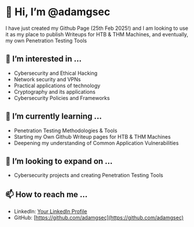 # 👋 Hi, I’m @adamgsec

I have just created my Github Page (25th Feb 2025!) and I am looking to use it as my place to publish Writeups for HTB & THM Machines, and eventually, my own Penetration Testing Tools

## 👀 I’m interested in ...
- Cybersecurity and Ethical Hacking
- Network security and VPNs
- Practical applications of technology
- Cryptography and its applications
- Cybersecurity Policies and Frameworks

## 🌱 I’m currently learning ...
- Penetration Testing Methodologies & Tools
- Starting my Own Github Writeup pages for HTB & THM Machines
- Deepening my understanding of Common Application Vulnerabilities

## 💞️ I’m looking to expand on ...
- Cybersecurity projects and creating Penetration Testing Tools

## 📫 How to reach me ...
- LinkedIn: [Your LinkedIn Profile](https://www.linkedin.com/in/adam-gatehouse-5871b2256/)
- GitHub: [https://github.com/adamgsec](https://github.com/adamgsec)


<!---
adamgsec/adamgsec is a ✨ special ✨ repository because its `README.md` (this file) appears on your GitHub profile.
You can click the Preview link to take a look at your changes.
--->
